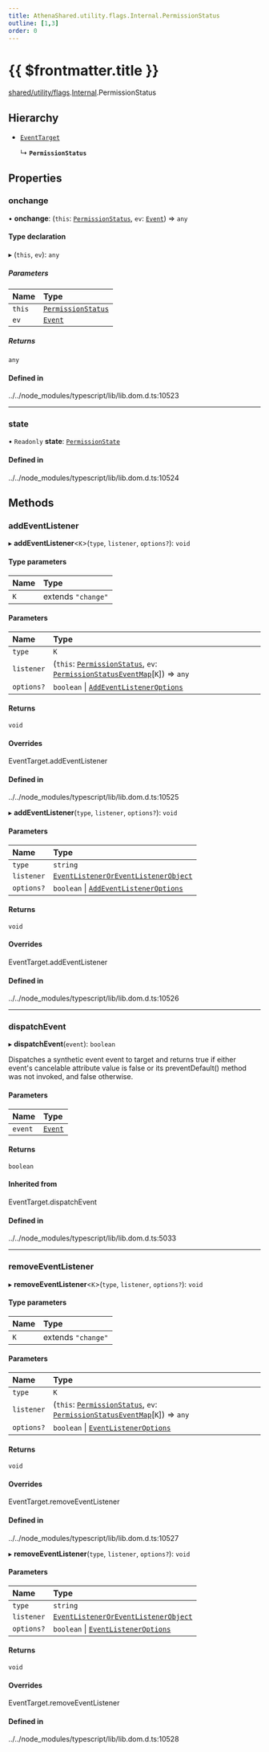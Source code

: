 ```yaml
---
title: AthenaShared.utility.flags.Internal.PermissionStatus
outline: [1,3]
order: 0
---
```


# {{ $frontmatter.title }}


[shared/utility/flags](../modules/shared_utility_flags.md).[Internal](../modules/shared_utility_flags_Internal.md).PermissionStatus

## Hierarchy

- [`EventTarget`](../modules/shared_utility_flags_Internal.md#EventTarget)

  ↳ **`PermissionStatus`**

## Properties

### onchange

• **onchange**: (`this`: [`PermissionStatus`](../modules/shared_utility_flags_Internal.md#PermissionStatus), `ev`: [`Event`](../modules/shared_utility_flags_Internal.md#Event)) => `any`

#### Type declaration

▸ (`this`, `ev`): `any`

##### Parameters

| Name | Type |
| :------ | :------ |
| `this` | [`PermissionStatus`](../modules/shared_utility_flags_Internal.md#PermissionStatus) |
| `ev` | [`Event`](../modules/shared_utility_flags_Internal.md#Event) |

##### Returns

`any`

#### Defined in

../../node_modules/typescript/lib/lib.dom.d.ts:10523

___

### state

• `Readonly` **state**: [`PermissionState`](../modules/shared_utility_flags_Internal.md#PermissionState)

#### Defined in

../../node_modules/typescript/lib/lib.dom.d.ts:10524

## Methods

### addEventListener

▸ **addEventListener**<`K`\>(`type`, `listener`, `options?`): `void`

#### Type parameters

| Name | Type |
| :------ | :------ |
| `K` | extends ``"change"`` |

#### Parameters

| Name | Type |
| :------ | :------ |
| `type` | `K` |
| `listener` | (`this`: [`PermissionStatus`](../modules/shared_utility_flags_Internal.md#PermissionStatus), `ev`: [`PermissionStatusEventMap`](shared_utility_flags_Internal_PermissionStatusEventMap.md)[`K`]) => `any` |
| `options?` | `boolean` \| [`AddEventListenerOptions`](shared_utility_flags_Internal_AddEventListenerOptions.md) |

#### Returns

`void`

#### Overrides

EventTarget.addEventListener

#### Defined in

../../node_modules/typescript/lib/lib.dom.d.ts:10525

▸ **addEventListener**(`type`, `listener`, `options?`): `void`

#### Parameters

| Name | Type |
| :------ | :------ |
| `type` | `string` |
| `listener` | [`EventListenerOrEventListenerObject`](../modules/shared_utility_flags_Internal.md#EventListenerOrEventListenerObject) |
| `options?` | `boolean` \| [`AddEventListenerOptions`](shared_utility_flags_Internal_AddEventListenerOptions.md) |

#### Returns

`void`

#### Overrides

EventTarget.addEventListener

#### Defined in

../../node_modules/typescript/lib/lib.dom.d.ts:10526

___

### dispatchEvent

▸ **dispatchEvent**(`event`): `boolean`

Dispatches a synthetic event event to target and returns true if either event's cancelable attribute value is false or its preventDefault() method was not invoked, and false otherwise.

#### Parameters

| Name | Type |
| :------ | :------ |
| `event` | [`Event`](../modules/shared_utility_flags_Internal.md#Event) |

#### Returns

`boolean`

#### Inherited from

EventTarget.dispatchEvent

#### Defined in

../../node_modules/typescript/lib/lib.dom.d.ts:5033

___

### removeEventListener

▸ **removeEventListener**<`K`\>(`type`, `listener`, `options?`): `void`

#### Type parameters

| Name | Type |
| :------ | :------ |
| `K` | extends ``"change"`` |

#### Parameters

| Name | Type |
| :------ | :------ |
| `type` | `K` |
| `listener` | (`this`: [`PermissionStatus`](../modules/shared_utility_flags_Internal.md#PermissionStatus), `ev`: [`PermissionStatusEventMap`](shared_utility_flags_Internal_PermissionStatusEventMap.md)[`K`]) => `any` |
| `options?` | `boolean` \| [`EventListenerOptions`](shared_utility_flags_Internal_EventListenerOptions.md) |

#### Returns

`void`

#### Overrides

EventTarget.removeEventListener

#### Defined in

../../node_modules/typescript/lib/lib.dom.d.ts:10527

▸ **removeEventListener**(`type`, `listener`, `options?`): `void`

#### Parameters

| Name | Type |
| :------ | :------ |
| `type` | `string` |
| `listener` | [`EventListenerOrEventListenerObject`](../modules/shared_utility_flags_Internal.md#EventListenerOrEventListenerObject) |
| `options?` | `boolean` \| [`EventListenerOptions`](shared_utility_flags_Internal_EventListenerOptions.md) |

#### Returns

`void`

#### Overrides

EventTarget.removeEventListener

#### Defined in

../../node_modules/typescript/lib/lib.dom.d.ts:10528
